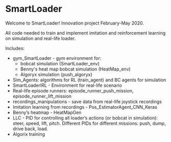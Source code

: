 # SmartLoader
Welcome to SmartLoader!
Innovation project February-May 2020.

All code needed to train and implement imitation and reinforcement learning on simulation and real-life loader.

Includes:
  - gym_SmartLoader - gym environment for:
    - bobcat simulation (SmartLoader_env)
    - Benny's heat map bobcat simulation (HeatMap_env)
    - Algoryx simulation (push_algoryx)
  - Sim_Agents: algorithms for RL (train_agent) and BC agents for simulation
  - SmartLoaderIRL - Environment for real-life scenario
  - Real-life episode runners: episode_runner_push_mission, episode_runner_lift_mission
  - recordings_manipulations - save data from real-life joystick recordings
  - Imitation learning from recordings - Pos_EstimatorAgent_CNN_Keras
  - Benny’s heatmap - HeatMapGen
  - LLC - PID for controlling all loader’s actions (or bobcat in simulation): steer, speed, lift, pitch. Different PIDs for different missions: push, dump, drive back, load.
  - Algorix training
